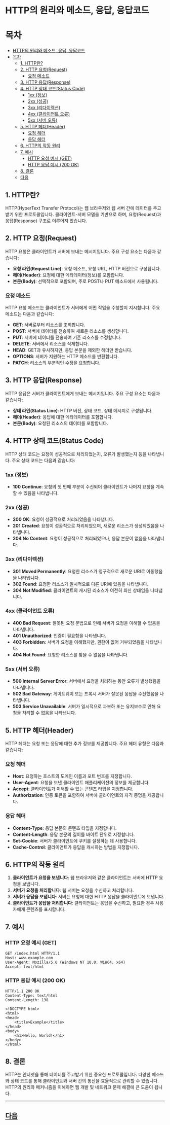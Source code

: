 # HTTP의 원리와 메소드, 응답, 응답코드

# 목차
- [HTTP의 원리와 메소드, 응답, 응답코드](#http의-원리와-메소드-응답-응답코드)
- [목차](#목차)
  - [1. HTTP란?](#1-http란)
  - [2. HTTP 요청(Request)](#2-http-요청request)
    - [요청 메소드](#요청-메소드)
  - [3. HTTP 응답(Response)](#3-http-응답response)
  - [4. HTTP 상태 코드(Status Code)](#4-http-상태-코드status-code)
    - [1xx (정보)](#1xx-정보)
    - [2xx (성공)](#2xx-성공)
    - [3xx (리다이렉션)](#3xx-리다이렉션)
    - [4xx (클라이언트 오류)](#4xx-클라이언트-오류)
    - [5xx (서버 오류)](#5xx-서버-오류)
  - [5. HTTP 헤더(Header)](#5-http-헤더header)
    - [요청 헤더](#요청-헤더)
    - [응답 헤더](#응답-헤더)
  - [6. HTTP의 작동 원리](#6-http의-작동-원리)
  - [7. 예시](#7-예시)
    - [HTTP 요청 예시 (GET)](#http-요청-예시-get)
    - [HTTP 응답 예시 (200 OK)](#http-응답-예시-200-ok)
  - [8. 결론](#8-결론)
  - [다음](#다음)


## 1. HTTP란?
HTTP(HyperText Transfer Protocol)는 웹 브라우저와 웹 서버 간에 데이터를 주고받기 위한 프로토콜입니다. 클라이언트-서버 모델을 기반으로 하며, 요청(Request)과 응답(Response) 구조로 이루어져 있습니다.

## 2. HTTP 요청(Request)
HTTP 요청은 클라이언트가 서버에 보내는 메시지입니다. 주요 구성 요소는 다음과 같습니다:
- **요청 라인(Request Line)**: 요청 메소드, 요청 URL, HTTP 버전으로 구성됩니다.
- **헤더(Header)**: 요청에 대한 메타데이터(정보)를 포함합니다.
- **본문(Body)**: 선택적으로 포함되며, 주로 POST나 PUT 메소드에서 사용됩니다.

### 요청 메소드
HTTP 요청 메소드는 클라이언트가 서버에게 어떤 작업을 수행할지 지시합니다. 주요 메소드는 다음과 같습니다:
- **GET**: 서버로부터 리소스를 조회합니다.
- **POST**: 서버에 데이터를 전송하여 새로운 리소스를 생성합니다.
- **PUT**: 서버에 데이터를 전송하여 기존 리소스를 수정합니다.
- **DELETE**: 서버에서 리소스를 삭제합니다.
- **HEAD**: GET과 유사하지만, 응답 본문을 제외한 헤더만 받습니다.
- **OPTIONS**: 서버가 지원하는 HTTP 메소드를 반환합니다.
- **PATCH**: 리소스의 부분적인 수정을 요청합니다.

## 3. HTTP 응답(Response)
HTTP 응답은 서버가 클라이언트에게 보내는 메시지입니다. 주요 구성 요소는 다음과 같습니다:
- **상태 라인(Status Line)**: HTTP 버전, 상태 코드, 상태 메시지로 구성됩니다.
- **헤더(Header)**: 응답에 대한 메타데이터를 포함합니다.
- **본문(Body)**: 요청된 리소스의 데이터를 포함합니다.

## 4. HTTP 상태 코드(Status Code)
HTTP 상태 코드는 요청이 성공적으로 처리되었는지, 오류가 발생했는지 등을 나타냅니다. 주요 상태 코드는 다음과 같습니다:

### 1xx (정보)
- **100 Continue**: 요청의 첫 번째 부분이 수신되어 클라이언트가 나머지 요청을 계속할 수 있음을 나타냅니다.

### 2xx (성공)
- **200 OK**: 요청이 성공적으로 처리되었음을 나타냅니다.
- **201 Created**: 요청이 성공적으로 처리되었으며, 새로운 리소스가 생성되었음을 나타냅니다.
- **204 No Content**: 요청이 성공적으로 처리되었으나, 응답 본문이 없음을 나타냅니다.

### 3xx (리다이렉션)
- **301 Moved Permanently**: 요청한 리소스가 영구적으로 새로운 URI로 이동했음을 나타냅니다.
- **302 Found**: 요청한 리소스가 일시적으로 다른 URI에 있음을 나타냅니다.
- **304 Not Modified**: 클라이언트의 캐시된 리소스가 여전히 최신 상태임을 나타냅니다.

### 4xx (클라이언트 오류)
- **400 Bad Request**: 잘못된 요청 문법으로 인해 서버가 요청을 이해할 수 없음을 나타냅니다.
- **401 Unauthorized**: 인증이 필요함을 나타냅니다.
- **403 Forbidden**: 서버가 요청을 이해했지만, 권한이 없어 거부되었음을 나타냅니다.
- **404 Not Found**: 요청한 리소스를 찾을 수 없음을 나타냅니다.

### 5xx (서버 오류)
- **500 Internal Server Error**: 서버에서 요청을 처리하는 동안 오류가 발생했음을 나타냅니다.
- **502 Bad Gateway**: 게이트웨이 또는 프록시 서버가 잘못된 응답을 수신했음을 나타냅니다.
- **503 Service Unavailable**: 서버가 일시적으로 과부하 또는 유지보수로 인해 요청을 처리할 수 없음을 나타냅니다.

## 5. HTTP 헤더(Header)
HTTP 헤더는 요청 또는 응답에 대한 추가 정보를 제공합니다. 주요 헤더 유형은 다음과 같습니다:

### 요청 헤더
- **Host**: 요청하는 호스트의 도메인 이름과 포트 번호를 지정합니다.
- **User-Agent**: 요청을 보낸 클라이언트 애플리케이션의 정보를 제공합니다.
- **Accept**: 클라이언트가 이해할 수 있는 콘텐츠 타입을 지정합니다.
- **Authorization**: 인증 토큰을 포함하여 서버에 클라이언트의 자격 증명을 제공합니다.

### 응답 헤더
- **Content-Type**: 응답 본문의 콘텐츠 타입을 지정합니다.
- **Content-Length**: 응답 본문의 길이를 바이트 단위로 지정합니다.
- **Set-Cookie**: 서버가 클라이언트에 쿠키를 설정하는 데 사용합니다.
- **Cache-Control**: 클라이언트가 응답을 캐시하는 방법을 지정합니다.

## 6. HTTP의 작동 원리
1. **클라이언트가 요청을 보냅니다**: 웹 브라우저와 같은 클라이언트는 서버에 HTTP 요청을 보냅니다.
2. **서버가 요청을 처리합니다**: 웹 서버는 요청을 수신하고 처리합니다.
3. **서버가 응답을 보냅니다**: 서버는 요청에 대한 HTTP 응답을 클라이언트에 보냅니다.
4. **클라이언트가 응답을 처리합니다**: 클라이언트는 응답을 수신하고, 필요한 경우 사용자에게 콘텐츠를 표시합니다.

## 7. 예시

### HTTP 요청 예시 (GET)
```http
GET /index.html HTTP/1.1
Host: www.example.com
User-Agent: Mozilla/5.0 (Windows NT 10.0; Win64; x64)
Accept: text/html
```

### HTTP 응답 예시 (200 OK)
```http
HTTP/1.1 200 OK
Content-Type: text/html
Content-Length: 138

<!DOCTYPE html>
<html>
<head>
    <title>Example</title>
</head>
<body>
    <h1>Hello, World!</h1>
</body>
</html>
```

## 8. 결론
HTTP는 인터넷을 통해 데이터를 주고받기 위한 중요한 프로토콜입니다. 다양한 메소드와 상태 코드를 통해 클라이언트와 서버 간의 통신을 효율적으로 관리할 수 있습니다. HTTP의 원리와 메커니즘을 이해하면 웹 개발 및 네트워크 문제 해결에 큰 도움이 됩니다.

---
## [다음](./02_Frontend_소개.md)

